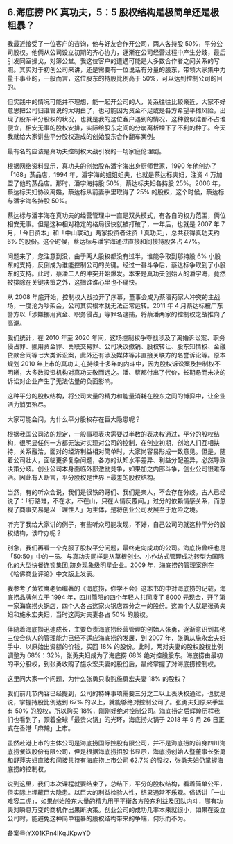 ## 6.海底捞 PK 真功夫，5：5 股权结构是极简单还是极粗暴？
我最近接受了一位客户的咨询，他与好友合作开公司，两人各持股 50%，平分公司股权。他俩从公司设立初期的齐心协力，逐渐在公司经营过程中产生分歧，最后引发同室操戈，对簿公堂。我这位客户的遭遇可能是大多数合作者之间关系的写照。其实对于初创公司来讲，还是需要有一位说话有分量的股东，带领大家集中力量干事业的，一般而言，这位股东的持股比例高于 50%，可以达到控制公司的目的。


但实践中的情况可能并不理想，能一起开公司的人，关系往往比较亲近，大家不好意思把公司归谁管说的太明白了，也可能因为资金不足或是各方希望平摊风险，出现了股东平分股权的状况，也就是我的这位客户遇到的情况，这种貌似谁都不占谁便宜，相安无事的股权安排，实际给股东之间的分崩离析埋下了不利的种子。今天我就给大家讲些平分股权造成的创始股东合作翻车案例。


最有名的应该是真功夫控制权大战引发的一场家庭伦理剧。


根据网络资料显示，真功夫的创始股东潘宇海出身厨师世家，1990 年他创办了「168」蒸品店，1994 年，潘宇海的姐姐姐夫，也就是蔡达标夫妇，注资 4 万加盟了他的蒸品店。那时，潘宇海持股 50%，蔡达标夫妇各持股 25%。2006 年，蔡达标夫妇协议离婚，蔡达标从前妻手里取得了 25% 的股权，这个时候，蔡达标与潘宇海各持股 50%。


蔡达标与潘宇海在真功夫的经营管理中一直是双头模式，有各自的权力范围，俩位相安无事。但是这种相对稳定的格局很快就被打破了，一年后，也就是 2007 年 7 月，「今日资本」和「中山联动」两家投资者注资「真功夫」，总共获得真功夫约 6% 的股份。这个时候，蔡达标与潘宇海通过直接和间接持股各占 47%。


问题来了，您注意到没，由于两人股权都没有过半，谁能争取到那持股 6% 小股东的支持，反倒成为谁能控制公司的关键。经过一番斗争后，蔡达标争取到了小股东的支持。此时，蔡潘二人的冲突开始爆发。本来是真功夫创始人的潘宇海，竟然被排除在关键决策之外，这搁谁谁心里也不痛快。


从 2008 年底开始，控制权大战拉开了序幕，董事会成为蔡潘两家人冲突的主战场，一度沦为吵架会，公司其实根本就无法正常运转。2011 年 4 月蔡达标被广东警方以「涉嫌挪用资金、职务侵占」等罪名逮捕，将蔡潘两家的控制权之战推向了高潮。


我们统计，在 2010 年至 2020 年间，这场控制权争夺战涉及了离婚诉讼案、职务侵占罪、挪用资金罪、关联交易罪、公司决议撤销、股权转让、股东知情权、金融贷款合同等七大类诉讼案，此外还有涉及媒体等非直接关联方的名誉诉讼等。原本规划 2010 年上市的真功夫,在持续十多年的内斗中，因为股权诉讼案及控制权不明晰，大多数投资机构对真功夫敬而远之。潘、蔡都付出了代价，长期悬而未决的诉讼对企业产生了无法估量的负面影响。


这种平分的股权结构，将公司大量的精力和能量消耗在股东之间的博弈中，让企业活力消弭殆尽。


大家可能会问，为什么平分股权存在巨大隐患呢？


根据我国公司法的规定，一般事项表决需要过半数的表决权通过，平分的股权结构，很明显任何一方都无法对实现对公司的控制，在创业初期，创始人们互相扶持，关系融洽，面对的经济利益相对简单时，大家尚容易形成一致意见。但是，随着公司壮大，面临更多复杂问题，各方的认知水平差异、利益分配差异，必然导致决策分歧。创业公司本身面临外部激励竞争，如果加之内部斗争，创业公司很难存活。因此有人断言，平分股权是世界上最差的股权结构。


当然，有的听众会说，我们是很铁的哥们、我们是亲人，不会存在分歧。古人已经说了：「行路难，不在水，不在山，只在人情反覆间。」过分的依赖情感关系，而忽视了商事交易是以「理性人」为主体，是将创业公司发展至于危险之境。


听完了我给大家讲的例子，有些听众可能发现，不好，自己公司的就这种平分的股权结构，该咋办呢？


别急，我们再看一个克服了股权平分问题，最终走向成功的公司。海底捞曾经也是「50:50」中的一员。与真功夫同样是从草根创业、小作坊式管理成功转型为国际化的大型快餐连锁集团,跻身现象级明星企业。2009 年，海底捞的管理案例在《哈佛商业评论》中文版上发表。


我参考了黄铁鹰老师编著的《海底捞，你学不会》这本书的中对海底捞的记载，海底捞品牌创立于 1994 年，四川简阳的四个年轻人共同凑了 8000 元现金，开了第一家海底捞火锅店，四个人各占这家火锅店四分之一的股份。这四个人就是张勇夫妇和施永宏夫妇，当时这两对夫妻各占 50% 的股权。


伴随着海底捞迅速成长，主要负责海底捞经营管理的创始人张勇，逐渐意识到其他三位合伙人的管理能力已经不适应海底捞的发展，到 2007 年，张勇从施永宏夫妇手中、以原始出资额的价钱，买回 18% 的股份。此时，两对夫妻的股权股权比例调整为 68%：32%，张勇夫妇成为了海底捞 68% 绝对控股股东。海底捞由最初的平分股权，到张勇收购了施永宏夫妻的股份后，最终掌握了对海底捞控制权。


这里问大家一个问题，为什么张勇只收购施勇宏夫妻 18% 的股权？


我们前几节内容已经提到，公司的特殊事项需要三分之二以上表决权通过，也就是说，掌握持股比例达到 67% 的以上，就能够绝对控制公司了。张勇夫妇原来手里有 50% 的股权，所以购买 18%，刚刚好绝对控制公司。海底捞之后辉煌历程我们也看到了，顶着全球「最贵火锅」的光环，海底捞火锅于 2018 年 9 月 26 日正式在香港「麻辣」上市。


虽然赴港上市的主体公司是海底捞国际控股有限公司，并不是海底捞的前身四川海底捞餐饮股份有限公司，但是根据海底捞招股书显示，海底捞创始人暨董事长张勇和舒萍夫妇直接和间接共持有海底捞上市公司 62.7% 的股权，张勇夫妇仍掌握海底捞的控制权。


说到这里，我们本次课程就要结束了，总结下，平分的股权结构，看着简单公平，但实际上埋藏巨大隐患。以巨大的利益检验人性，结果通常不乐观。俗话讲「一山难容二虎」，如果创始股东大量的精力用于平衡各方股东利益及团队内斗，哪有功夫对瞬息万变的商机作出果断决策。创业公司的成功几率本来就很小，如果在设立公司时，能避免这种简单粗暴的股权结构带来的争端，何乐而不为。


备案号:YX01KPn4lKqJKpwYD

